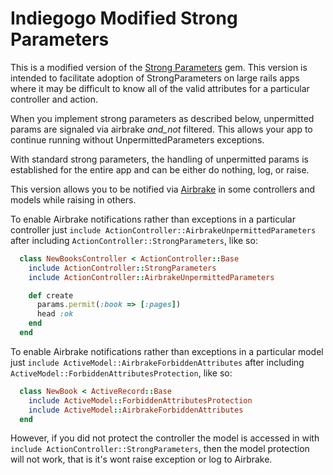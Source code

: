 # Indiegogo Modified Strong Parameters

This is a modified version of the [Strong Parameters]
gem. This version is intended to facilitate adoption of StrongParameters
on large rails apps where it may be difficult to know all of the valid
attributes for a particular controller and action.

When you implement strong parameters as described below, unpermitted
params are signaled via airbrake _and_not_ filtered. This allows your
app to continue running without UnpermittedParameters exceptions.

With standard strong parameters, the handling of unpermitted params is
established for the entire app and can be either do nothing, log, or
raise.

This version allows you to be notified via [Airbrake]
in some controllers and models while raising in others.

To enable Airbrake notifications rather than exceptions in a
particular controller just `include
ActionController::AirbrakeUnpermittedParameters` after including
`ActionController::StrongParameters`, like so:

```ruby
  class NewBooksController < ActionController::Base
    include ActionController::StrongParameters
    include ActionController::AirbrakeUnpermittedParameters

    def create
      params.permit(:book => [:pages])
      head :ok
    end
  end
```

To enable Airbrake notifications rather than exceptions in a
particular model just `include ActiveModel::AirbrakeForbiddenAttributes` after including
`ActiveModel::ForbiddenAttributesProtection`, like so:

```ruby
  class NewBook < ActiveRecord::Base
    include ActiveModel::ForbiddenAttributesProtection
    include ActiveModel::AirbrakeForbiddenAttributes
  end
```

However, if you did not protect the controller the model is accessed in with `include ActionController::StrongParameters`,
then the model protection will not work, that is it's wont raise exception or log to Airbrake.

[Strong Parameters]: https://github.com/rails/strong_parameters
[Airbrake]: https://airbrake.io/
